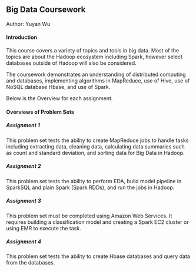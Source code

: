 ## Big Data Coursework 

Author: Yuyan Wu

#### Introduction

This course covers a variety of topics and tools in big data. Most of the topics are about the Hadoop ecosystem including Spark, however select databases outside of Hadoop will also be considered.

The coursework demonstrates an understanding of distributed computing and databases, implementing algorithms in MapReduce, use of Hive, use of NoSQL database Hbase, and use of Spark.

Below is the Overview for each assignment.

#### Overviews of Problem Sets

##### Assignment 1

This problem set tests the ability to create MapReduce jobs to handle tasks including extracting data, cleaning data, calculating data summaries such as count and standard deviation, and sorting data for Big Data in Hadoop.

##### Assignment 2

This problem set tests the ability to perform EDA, build model pipeline in SparkSQL and plain Spark (Spark RDDs), and run the jobs in Hadoop.

##### Assignment 3

This problem set must be completed using Amazon Web Services. It requires building a classification model and creating a Spark EC2 cluster or using EMR to execute the task.
##### Assignment 4

This problem set tests the ability to create Hbase databases and query data from the databases.
